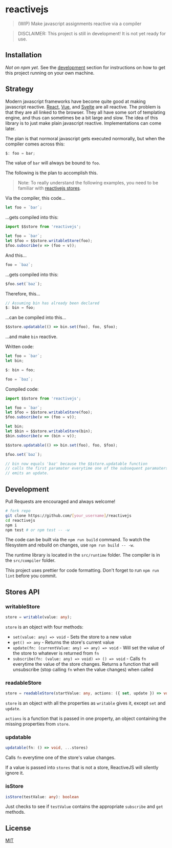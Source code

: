 # reactivejs

> (WIP) Make javascript assignments reactive via a compiler

> DISCLAIMER: This project is still in development! It is not yet ready for use.

## Installation

_Not on npm yet._ See the [development](#development) section for instructions on how to get this project running on your own machine.

## Strategy

Modern javascript frameworks have become quite good at making javascript reactive. [React](https://reactjs.org), [Vue](https://vuejs.org), and [Svelte](https://svelte.dev) are all reactive. The problem is that they are all linked to the browser. They all have some sort of templating engine, and thus can sometimes be a bit large and slow. The idea of this library is to just make plain javascript reactive. Implementations can come later.

The plan is that normoral javascript gets executed normorally, but when the compiler comes across this:

```js
$: foo = bar;
```

The value of `bar` will always be bound to `foo`.

The following is the plan to accomplish this.

> Note: To really understand the following examples, you need to be familiar with [reactivejs stores](#stores-api).

Via the compiler, this code...

```js
let foo = `bar`;
```

...gets compiled into this:

```js
import $$store from 'reactivejs';

let foo = `bar`;
let $foo = $$store.writableStore(foo);
$foo.subscribe(v => (foo = v));
```

And this...

```js
foo = `baz`;
```

...gets compiled into this:

```js
$foo.set(`baz`);
```

Therefore, this...

```js
// Assuming bin has already been declared
$: bin = foo;
```

...can be compiled into this...

```js
$$store.updatable(() => bin.set(foo), foo, $foo);
```

...and make `bin` reactive.

Written code:

```js
let foo = `bar`;
let bin;

$: bin = foo;

foo = `baz`;
```

Compiled code:

```js
import $$store from 'reactivejs';

let foo = `bar`;
let $foo = $$store.writableStore(foo);
$foo.subscribe(v => (foo = v));

let bin;
let $bin = $$store.writableStore(bin);
$bin.subscribe(v => (bin = v));

$$store.updatable(() => bin.set(foo), foo, $foo);

$foo.set(`baz`);

// bin now equals 'baz' because the $$store.updatable function
// calls the first paramater everytime one of the subsequent paramaters
// emits an update.
```

## Development

Pull Requests are encouraged and always welcome!

```sh
# fork repo
git clone https://github.com/[your_username]/reactivejs
cd reactivejs
npm i
npm test # or npm test -- -w
```

The code can be built via the `npm run build` command. To watch the filesystem and rebuild on changes, use `npm run build -- -w`.

The runtime library is located in the `src/runtime` folder. The compiler is in the `src/compiler` folder.

This project uses prettier for code formatting. Don't forget to run `npm run lint` before you commit.

## Stores API

### writableStore

```ts
store = writable(value: any);
```

`store` is an object with four methods:

-   `set(value: any) => void` - Sets the store to a new value
-   `get() => any` - Returns the store's current value
-   `update(fn: (currentValue: any) => any) => void` - Will set the value of the store to whatever is returned from `fn`
-   `subscribe(fn: (value: any) => void) => () => void` - Calls `fn` everytime the value of the store changes. Returns a function that will unsubscribe (stop calling `fn` when the value changes) when called

### readableStore

```ts
store = readableStore(startValue: any, actions: ({ set, update }) => void);
```

`store` is an object with all the properties as `writable` gives it, except `set` and `update`.

`actions` is a function that is passed in one property, an object containing the missing properties from `store`.

### updatable

```ts
updatable(fn: () => void, ...stores)
```

Calls `fn` everytime one of the store's value changes.

If a value is passed into `stores` that is not a store, ReactiveJS will silently ignore it.

### isStore

```ts
isStore(testValue: any): boolean
```

Just checks to see if `testValue` contains the appropriate `subscribe` and `get` methods.

## License

[MIT](/LICENSE)
